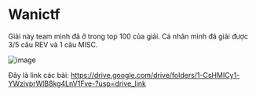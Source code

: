 # Wanictf

Giải này team mình đã ở trong top 100 của giải. Cá nhân mình đã giải được 3/5 câu REV và 1 câu MISC.

![image](https://github.com/daglongg/Wanictf/assets/138242812/f99975e6-1103-4a92-8b90-45a461aca80d)

Đây là link các bài: https://drive.google.com/drive/folders/1-CsHMICy1-YWzivprWlB8kg4LnV1Fve-?usp=drive_link
